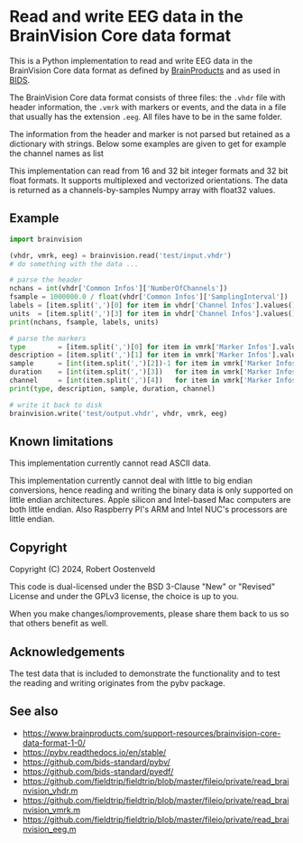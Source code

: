 # Read and write EEG data in the BrainVision Core data format

This is a Python implementation to read and write EEG data in the BrainVision Core data format as defined by [BrainProducts](https://www.brainproducts.com/) and as used in [BIDS](https://bids.neuroimaging.io/).

The BrainVision Core data format consists of three files: the `.vhdr` file with header information, the `.vmrk` with markers or events, and the data in a file that usually has the extension `.eeg`. All files have to be in the same folder.

The information from the header and marker is not parsed but retained as a dictionary with strings. Below some examples are given to get for example the channel names as list

This implementation can read from 16 and 32 bit integer formats and 32 bit float formats. It supports multiplexed and vectorized orientations. The data is returned as a channels-by-samples Numpy array with float32 values.

## Example

```python
import brainvision

(vhdr, vmrk, eeg) = brainvision.read('test/input.vhdr')
# do something with the data ...

# parse the header
nchans = int(vhdr['Common Infos']['NumberOfChannels'])
fsample = 1000000.0 / float(vhdr['Common Infos']['SamplingInterval'])
labels = [item.split(',')[0] for item in vhdr['Channel Infos'].values()]
units  = [item.split(',')[3] for item in vhdr['Channel Infos'].values()]
print(nchans, fsample, labels, units)

# parse the markers
type        = [item.split(',')[0] for item in vmrk['Marker Infos'].values()]
description = [item.split(',')[1] for item in vmrk['Marker Infos'].values()]
sample      = [int(item.split(',')[2])-1 for item in vmrk['Marker Infos'].values()]   # in data points, 0-based
duration    = [int(item.split(',')[3])   for item in vmrk['Marker Infos'].values()]   # in data points
channel     = [int(item.split(',')[4])   for item in vmrk['Marker Infos'].values()]   # note that this is 1-based
print(type, description, sample, duration, channel)

# write it back to disk
brainvision.write('test/output.vhdr', vhdr, vmrk, eeg) 
```

## Known limitations

This implementation currently cannot read ASCII data.

This implementation currently cannot deal with little to big endian conversions, hence reading and writing the binary data is only supported on little endian architectures. Apple silicon and Intel-based Mac computers are both little endian. Also Raspberry PI's ARM and Intel NUC's processors are little endian.

## Copyright

Copyright (C) 2024, Robert Oostenveld

This code is dual-licensed under the BSD 3-Clause "New" or "Revised" License and under the GPLv3 license, the choice is up to you.

When you make changes/iomprovements, please share them back to us so that others benefit as well.

## Acknowledgements

The test data that is included to demonstrate the functionality and to test the reading and writing originates from the pybv package.

## See also

- https://www.brainproducts.com/support-resources/brainvision-core-data-format-1-0/
- https://pybv.readthedocs.io/en/stable/
- https://github.com/bids-standard/pybv/
- https://github.com/bids-standard/pyedf/
- https://github.com/fieldtrip/fieldtrip/blob/master/fileio/private/read_brainvision_vhdr.m 
- https://github.com/fieldtrip/fieldtrip/blob/master/fileio/private/read_brainvision_vmrk.m 
- https://github.com/fieldtrip/fieldtrip/blob/master/fileio/private/read_brainvision_eeg.m 
